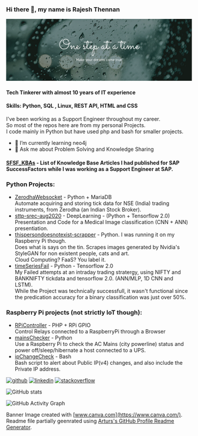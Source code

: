 ### Hi there 👋, my name is Rajesh Thennan
![](https://github.com/rthennan/rthennan/raw/e94b5da90fba2f19c889100f4a53d959fc24bf92/banner1.png)

#### Tech Tinkerer with almost 10 years of IT experience

#### **Skills:** Python, SQL , Linux, REST API, HTML and CSS

I've been working as a Support Engineer throughout my career.  
So most of the repos here are from my personal Projects.  
I code mainly in Python but have used php and bash for smaller projects.  

- 🌱 I’m currently learning neo4j 
- 💬 Ask me about Problem Solving and Knowledge Sharing

#### [SFSF_KBAs](https://github.com/rthennan/SFSF_KBAs)  - List of Knowledge Base Articles I had published for SAP SuccessFactors while I was working as a Support Engineer at SAP.  

### Python Projects:
- [ZerodhaWebsocket](https://github.com/rthennan/ZerodhaWebsocket) - Python + MariaDB  
  Automate acquiring and storing tick data for NSE (India) trading instruments, from Zerodha (an Indian Stock Broker).
- [sttp-srec-aug2020](https://github.com/rthennan/sttp-srec-aug2020) - DeepLearning - (Python + Tensorflow 2.0)  
  Presentation and Code for a Medical Image classification (CNN + ANN) presentiation.
- [thispersondoesnotexist-scrapper](https://github.com/rthennan/thispersondoesnotexist-scrapper) - Python. I was running it on my Raspberry Pi though.  
  Does what is says on the tin. Scrapes images generated by Nvidia's StyleGAN for non existent people, cats and art.  
  Cloud Computing? FaaS? You label it.  
- [timeSeriesFail](https://github.com/rthennan/timeSeriesFail) - Python - Tensorflow 2.0  
  My Failed attempts at an intraday trading stratergy, using NIFTY and BANKNIFTY tickdata and tensorflow 2.0. (ANN/MLP, 1D CNN and LSTM).  
  While the Project was technically successfull, it wasn't functional since the predication accuracy for a binary classification was just over 50%.    

### Raspberry Pi projects (not strictly IoT though):  
- [RPiController](https://github.com/rthennan/RPiController) - PHP + RPi GPIO  
  Control Relays connected to a RaspberryPi through a Browser  
- [mainsChecker](https://github.com/rthennan/mainsChecker) - Python  
  Use a Raspberry Pi to check the AC Mains (city powerline) status and power off/sleep/hibernate a host connected to a UPS.  
- [ipChangeCheck](https://github.com/rthennan/ipChangeCheck) - Bash  
  Bash script to alert about Public IP(v4) changes, and also include the Private IP address.


[<img src='https://cdn.jsdelivr.net/npm/simple-icons@3.0.1/icons/github.svg' alt='github' height='40'>](https://github.com/rthennan)  [<img src='https://cdn.jsdelivr.net/npm/simple-icons@3.0.1/icons/linkedin.svg' alt='linkedin' height='40'>](https://www.linkedin.com/in/rthennan/)  [<img src='https://cdn.jsdelivr.net/npm/simple-icons@3.0.1/icons/stackoverflow.svg' alt='stackoverflow' height='40'>](https://stackoverflow.com/users/8469746/rajesh-thennan)  

![GitHub stats](https://github-readme-stats.vercel.app/api?username=rthennan&show_icons=true)  

![GitHub Activity Graph](https://activity-graph.herokuapp.com/graph?username=rthennan&theme=github)  

Banner Image created with [www.canva.com](https://www.canva.com/).  
Readme file partially geenrated using [Arturs's GitHub Profile Readme Generator](https://github.com/arturssmirnovs/github-profile-readme-generator).

<!--
**rthennan/rthennan** is a ✨ _special_ ✨ repository because its `README.md` (this file) appears on your GitHub profile.

Here are some ideas to get you started:

- 🔭 I’m currently working on ...
- 🌱 I’m currently learning ...
- 👯 I’m looking to collaborate on ...
- 🤔 I’m looking for help with ...
- 💬 Ask me about ...
- 📫 How to reach me: ...
- 😄 Pronouns: ...
- ⚡ Fun fact: ...
-->
